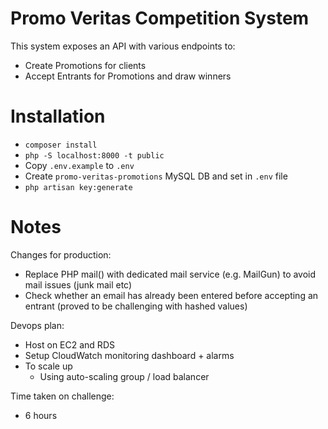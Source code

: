 # Promo Veritas Competition System

This system exposes an API with various endpoints to:
- Create Promotions for clients
- Accept Entrants for Promotions and draw winners

# Installation

- `composer install`
- `php -S localhost:8000 -t public`
- Copy `.env.example` to `.env` 
- Create `promo-veritas-promotions` MySQL DB and set in `.env` file
- `php artisan key:generate`

# Notes

Changes for production:
- Replace PHP mail() with dedicated mail service (e.g. MailGun) to avoid mail issues (junk mail etc)
- Check whether an email has already been entered before accepting an entrant (proved to be challenging with hashed values)

Devops plan:
- Host on EC2 and RDS
- Setup CloudWatch monitoring dashboard + alarms
- To scale up
    - Using auto-scaling group / load balancer

Time taken on challenge:
- 6 hours
